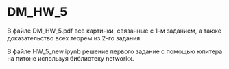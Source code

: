# DM_HW_5

В файле DM_HW_5.pdf все картинки, связанные с 1-м заданием, а также доказательство всех теорем из 2-го задания.

В файле HW_5_new.ipynb решение первого задание с помощью юпитера на питоне используя библиотеку networkx.
